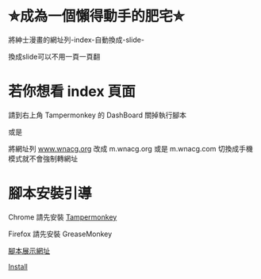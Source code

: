 # ✮成為一個懶得動手的肥宅✮

將紳士漫畫的網址列-index-自動換成-slide-

換成slide可以不用一頁一頁翻

# 若你想看 index 頁面

請到右上角 Tampermonkey 的 DashBoard 關掉執行腳本

或是

將網址列 www.wnacg.org 改成 m.wnacg.org 或是 m.wnacg.com 切換成手機模式就不會強制轉網址

# 腳本安裝引導

Chrome 請先安裝 [Tampermonkey](https://chrome.google.com/webstore/detail/tampermonkey/dhdgffkkebhmkfjojejmpbldmpobfkfo)

Firefox 請先安裝 GreaseMonkey

[腳本展示網址](https://sleazyfork.org/zh-TW/scripts/392288-wnacgreader)


[Install](https://github.com/superTO/wnacgReader/raw/master/wnacgReader.user.js)
